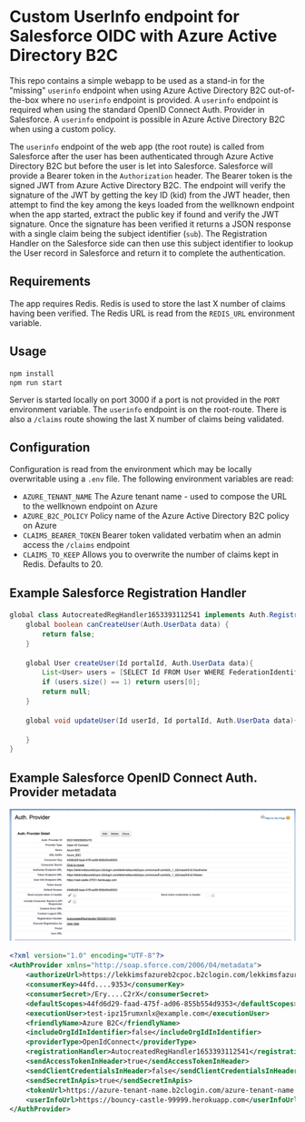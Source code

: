 # Custom UserInfo endpoint for Salesforce OIDC with Azure Active Directory B2C #
This repo contains a simple webapp to be used as a stand-in for the "missing" `userinfo` endpoint when using Azure Active Directory B2C out-of-the-box where no `userinfo` endpoint is provided. A `userinfo` endpoint is required when using the standard OpenID Connect Auth. Provider in Salesforce. A `userinfo` endpoint is possible in Azure Active Directory B2C when using a custom policy.

The `userinfo` endpoint of the web app (the root route) is called from Salesforce after the user has been authenticated through Azure Active Directory B2C but before the user is let into Salesforce. Salesforce will provide a Bearer token in the `Authorization` header. The Bearer token is the signed JWT from Azure Active Directory B2C. The endpoint will verify the signature of the JWT by getting the key ID (kid) from the JWT header, then attempt to find the key among the keys loaded from the wellknown endpoint when the app started, extract the public key if found and verify the JWT signature. Once the signature has been verified it returns a JSON response with a single claim being the subject identifier (`sub`). The Registration Handler on the Salesforce side can then use this subject identifier to lookup the User record in Salesforce and return it to complete the authentication.

## Requirements ##
The app requires Redis. Redis is used to store the last X number of claims having been verified. The Redis URL is read from the `REDIS_URL` environment variable.

## Usage ##
```
npm install
npm run start
```

Server is started locally on port 3000 if a port is not provided in the `PORT` environment variable. The `userinfo` endpoint is on the root-route. There is also a `/claims` route showing the last X number of claims being validated.

## Configuration ##
Configuration is read from the environment which may be locally overwritable using a `.env` file. The following environment variables are read:
* `AZURE_TENANT_NAME` The Azure tenant name - used to compose the URL to the wellknown endpoint on Azure
* `AZURE_B2C_POLICY` Policy name of the Azure Active Directory B2C policy on Azure
* `CLAIMS_BEARER_TOKEN` Bearer token validated verbatim when an admin access the `/claims` endpoint
* `CLAIMS_TO_KEEP` Allows you to overwrite the number of claims kept in Redis. Defaults to 20.

## Example Salesforce Registration Handler ##
```java
global class AutocreatedRegHandler1653393112541 implements Auth.RegistrationHandler{
    global boolean canCreateUser(Auth.UserData data) {
        return false;
    }
    
    global User createUser(Id portalId, Auth.UserData data){
        List<User> users = [SELECT Id FROM User WHERE FederationIdentifier=:data.identifier];
        if (users.size() == 1) return users[0];
        return null;
    }
    
    global void updateUser(Id userId, Id portalId, Auth.UserData data){
    
    }
}
```

## Example Salesforce OpenID Connect Auth. Provider metadata ##

![OpenID Connect Auth. Provider](images/auth_provider_config.png)

```xml
<?xml version="1.0" encoding="UTF-8"?>
<AuthProvider xmlns="http://soap.sforce.com/2006/04/metadata">
    <authorizeUrl>https://lekkimsfazureb2cpoc.b2clogin.com/lekkimsfazureb2cpoc.onmicrosoft.com/oauth2/v2.0/authorize?p=b2c_1_b2c</authorizeUrl>
    <consumerKey>44fd....9353</consumerKey>
    <consumerSecret>/Ery....C2rX</consumerSecret>
    <defaultScopes>44fd6d29-faad-475f-ad06-855b554d9353</defaultScopes>
    <executionUser>test-ipz15rumxnlx@example.com</executionUser>
    <friendlyName>Azure B2C</friendlyName>
    <includeOrgIdInIdentifier>false</includeOrgIdInIdentifier>
    <providerType>OpenIdConnect</providerType>
    <registrationHandler>AutocreatedRegHandler1653393112541</registrationHandler>
    <sendAccessTokenInHeader>true</sendAccessTokenInHeader>
    <sendClientCredentialsInHeader>false</sendClientCredentialsInHeader>
    <sendSecretInApis>true</sendSecretInApis>
    <tokenUrl>https://azure-tenant-name.b2clogin.com/azure-tenant-name.onmicrosoft.com/oauth2/v2.0/token?p=b2c_1_b2c</tokenUrl>
    <userInfoUrl>https://bouncy-castle-99999.herokuapp.com</userInfoUrl>
</AuthProvider>
```
